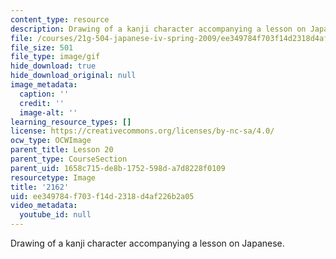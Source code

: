 ```yaml
---
content_type: resource
description: Drawing of a kanji character accompanying a lesson on Japanese.
file: /courses/21g-504-japanese-iv-spring-2009/ee349784f703f14d2318d4af226b2a05_2162.gif
file_size: 501
file_type: image/gif
hide_download: true
hide_download_original: null
image_metadata:
  caption: ''
  credit: ''
  image-alt: ''
learning_resource_types: []
license: https://creativecommons.org/licenses/by-nc-sa/4.0/
ocw_type: OCWImage
parent_title: Lesson 20
parent_type: CourseSection
parent_uid: 1658c715-de8b-1752-598d-a7d8228f0109
resourcetype: Image
title: '2162'
uid: ee349784-f703-f14d-2318-d4af226b2a05
video_metadata:
  youtube_id: null
---
```

Drawing of a kanji character accompanying a lesson on Japanese.